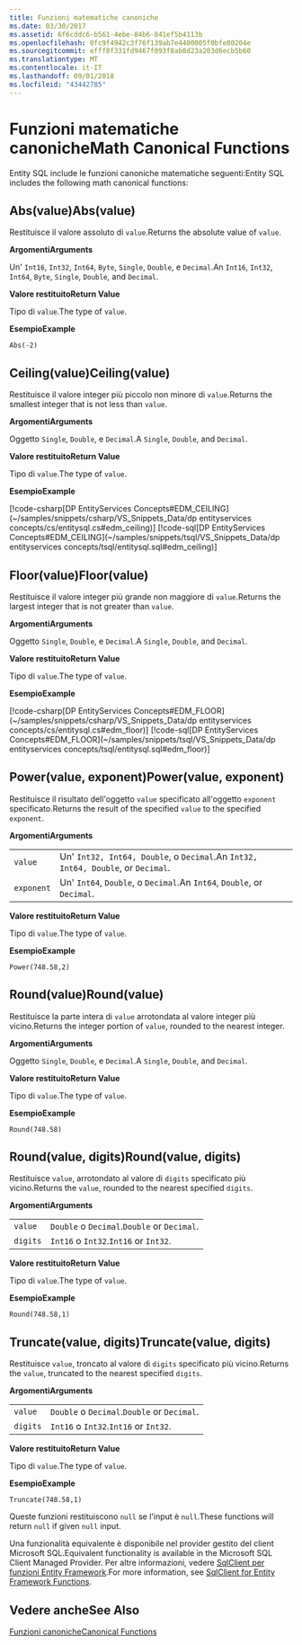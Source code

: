 ```yaml
---
title: Funzioni matematiche canoniche
ms.date: 03/30/2017
ms.assetid: 6f6cddc6-b561-4ebe-84b6-841ef5b4113b
ms.openlocfilehash: 0fc9f4942c3f76f139ab7e4400005f0bfe80204e
ms.sourcegitcommit: efff8f331fd9467f093f8ab8d23a203d6ecb5b60
ms.translationtype: MT
ms.contentlocale: it-IT
ms.lasthandoff: 09/01/2018
ms.locfileid: "43442785"
---
```

# <a name="math-canonical-functions"></a><span data-ttu-id="50ad5-102">Funzioni matematiche canoniche</span><span class="sxs-lookup"><span data-stu-id="50ad5-102">Math Canonical Functions</span></span>

<span data-ttu-id="50ad5-103">Entity SQL include le funzioni canoniche matematiche seguenti:</span><span class="sxs-lookup"><span data-stu-id="50ad5-103">Entity SQL includes the following math canonical functions:</span></span>
  
## <a name="absvalue"></a><span data-ttu-id="50ad5-104">Abs(value)</span><span class="sxs-lookup"><span data-stu-id="50ad5-104">Abs(value)</span></span>

<span data-ttu-id="50ad5-105">Restituisce il valore assoluto di `value`.</span><span class="sxs-lookup"><span data-stu-id="50ad5-105">Returns the absolute value of `value`.</span></span>

<span data-ttu-id="50ad5-106">**Argomenti**</span><span class="sxs-lookup"><span data-stu-id="50ad5-106">**Arguments**</span></span>

<span data-ttu-id="50ad5-107">Un' `Int16`, `Int32`, `Int64`, `Byte`, `Single`, `Double`, e `Decimal`.</span><span class="sxs-lookup"><span data-stu-id="50ad5-107">An `Int16`, `Int32`, `Int64`, `Byte`, `Single`, `Double`, and `Decimal`.</span></span>

<span data-ttu-id="50ad5-108">**Valore restituito**</span><span class="sxs-lookup"><span data-stu-id="50ad5-108">**Return Value**</span></span>

<span data-ttu-id="50ad5-109">Tipo di `value`.</span><span class="sxs-lookup"><span data-stu-id="50ad5-109">The type of `value`.</span></span>

<span data-ttu-id="50ad5-110">**Esempio**</span><span class="sxs-lookup"><span data-stu-id="50ad5-110">**Example**</span></span>

`Abs(-2)`

## <a name="ceilingvalue"></a><span data-ttu-id="50ad5-111">Ceiling(value)</span><span class="sxs-lookup"><span data-stu-id="50ad5-111">Ceiling(value)</span></span>

<span data-ttu-id="50ad5-112">Restituisce il valore integer più piccolo non minore di `value`.</span><span class="sxs-lookup"><span data-stu-id="50ad5-112">Returns the smallest integer that is not less than `value`.</span></span>

<span data-ttu-id="50ad5-113">**Argomenti**</span><span class="sxs-lookup"><span data-stu-id="50ad5-113">**Arguments**</span></span>

<span data-ttu-id="50ad5-114">Oggetto `Single`, `Double`, e `Decimal`.</span><span class="sxs-lookup"><span data-stu-id="50ad5-114">A `Single`, `Double`, and `Decimal`.</span></span>

<span data-ttu-id="50ad5-115">**Valore restituito**</span><span class="sxs-lookup"><span data-stu-id="50ad5-115">**Return Value**</span></span>

<span data-ttu-id="50ad5-116">Tipo di `value`.</span><span class="sxs-lookup"><span data-stu-id="50ad5-116">The type of `value`.</span></span>

<span data-ttu-id="50ad5-117">**Esempio**</span><span class="sxs-lookup"><span data-stu-id="50ad5-117">**Example**</span></span>

[!code-csharp[DP EntityServices Concepts#EDM_CEILING](~/samples/snippets/csharp/VS_Snippets_Data/dp entityservices concepts/cs/entitysql.cs#edm_ceiling)]
[!code-sql[DP EntityServices Concepts#EDM_CEILING](~/samples/snippets/tsql/VS_Snippets_Data/dp entityservices concepts/tsql/entitysql.sql#edm_ceiling)]

## <a name="floorvalue"></a><span data-ttu-id="50ad5-118">Floor(value)</span><span class="sxs-lookup"><span data-stu-id="50ad5-118">Floor(value)</span></span>

<span data-ttu-id="50ad5-119">Restituisce il valore integer più grande non maggiore di `value`.</span><span class="sxs-lookup"><span data-stu-id="50ad5-119">Returns the largest integer that is not greater than `value`.</span></span>

<span data-ttu-id="50ad5-120">**Argomenti**</span><span class="sxs-lookup"><span data-stu-id="50ad5-120">**Arguments**</span></span>

<span data-ttu-id="50ad5-121">Oggetto `Single`, `Double`, e `Decimal`.</span><span class="sxs-lookup"><span data-stu-id="50ad5-121">A `Single`, `Double`, and `Decimal`.</span></span>

<span data-ttu-id="50ad5-122">**Valore restituito**</span><span class="sxs-lookup"><span data-stu-id="50ad5-122">**Return Value**</span></span>

<span data-ttu-id="50ad5-123">Tipo di `value`.</span><span class="sxs-lookup"><span data-stu-id="50ad5-123">The type of `value`.</span></span>

<span data-ttu-id="50ad5-124">**Esempio**</span><span class="sxs-lookup"><span data-stu-id="50ad5-124">**Example**</span></span>

[!code-csharp[DP EntityServices Concepts#EDM_FLOOR](~/samples/snippets/csharp/VS_Snippets_Data/dp entityservices concepts/cs/entitysql.cs#edm_floor)]
[!code-sql[DP EntityServices Concepts#EDM_FLOOR](~/samples/snippets/tsql/VS_Snippets_Data/dp entityservices concepts/tsql/entitysql.sql#edm_floor)]

## <a name="powervalue-exponent"></a><span data-ttu-id="50ad5-125">Power(value, exponent)</span><span class="sxs-lookup"><span data-stu-id="50ad5-125">Power(value, exponent)</span></span>

<span data-ttu-id="50ad5-126">Restituisce il risultato dell'oggetto `value` specificato all'oggetto `exponent` specificato.</span><span class="sxs-lookup"><span data-stu-id="50ad5-126">Returns the result of the specified `value` to the specified `exponent`.</span></span>

<span data-ttu-id="50ad5-127">**Argomenti**</span><span class="sxs-lookup"><span data-stu-id="50ad5-127">**Arguments**</span></span>

|  |  |
|--|--|
|`value` | <span data-ttu-id="50ad5-128">Un' `Int32, Int64, Double`, o `Decimal`.</span><span class="sxs-lookup"><span data-stu-id="50ad5-128">An `Int32, Int64, Double`, or `Decimal`.</span></span> |
|`exponent` | <span data-ttu-id="50ad5-129">Un' `Int64`, `Double`, o `Decimal`.</span><span class="sxs-lookup"><span data-stu-id="50ad5-129">An `Int64`, `Double`, or `Decimal`.</span></span> |

<span data-ttu-id="50ad5-130">**Valore restituito**</span><span class="sxs-lookup"><span data-stu-id="50ad5-130">**Return Value**</span></span>

<span data-ttu-id="50ad5-131">Tipo di `value`.</span><span class="sxs-lookup"><span data-stu-id="50ad5-131">The type of `value`.</span></span>

<span data-ttu-id="50ad5-132">**Esempio**</span><span class="sxs-lookup"><span data-stu-id="50ad5-132">**Example**</span></span>

`Power(748.58,2)`

## <a name="roundvalue"></a><span data-ttu-id="50ad5-133">Round(value)</span><span class="sxs-lookup"><span data-stu-id="50ad5-133">Round(value)</span></span>

<span data-ttu-id="50ad5-134">Restituisce la parte intera di `value` arrotondata al valore integer più vicino.</span><span class="sxs-lookup"><span data-stu-id="50ad5-134">Returns the integer portion of `value`, rounded to the nearest integer.</span></span>

<span data-ttu-id="50ad5-135">**Argomenti**</span><span class="sxs-lookup"><span data-stu-id="50ad5-135">**Arguments**</span></span>

<span data-ttu-id="50ad5-136">Oggetto `Single`, `Double`, e `Decimal`.</span><span class="sxs-lookup"><span data-stu-id="50ad5-136">A `Single`, `Double`, and `Decimal`.</span></span>

<span data-ttu-id="50ad5-137">**Valore restituito**</span><span class="sxs-lookup"><span data-stu-id="50ad5-137">**Return Value**</span></span>

<span data-ttu-id="50ad5-138">Tipo di `value`.</span><span class="sxs-lookup"><span data-stu-id="50ad5-138">The type of `value`.</span></span>

<span data-ttu-id="50ad5-139">**Esempio**</span><span class="sxs-lookup"><span data-stu-id="50ad5-139">**Example**</span></span>

`Round(748.58)`

## <a name="roundvalue-digits"></a><span data-ttu-id="50ad5-140">Round(value, digits)</span><span class="sxs-lookup"><span data-stu-id="50ad5-140">Round(value, digits)</span></span>

<span data-ttu-id="50ad5-141">Restituisce `value`, arrotondato al valore di `digits` specificato più vicino.</span><span class="sxs-lookup"><span data-stu-id="50ad5-141">Returns the `value`, rounded to the nearest specified `digits`.</span></span>

<span data-ttu-id="50ad5-142">**Argomenti**</span><span class="sxs-lookup"><span data-stu-id="50ad5-142">**Arguments**</span></span>

|  |  |
|--|--|
|`value`|<span data-ttu-id="50ad5-143">`Double` o `Decimal`.</span><span class="sxs-lookup"><span data-stu-id="50ad5-143">`Double` or `Decimal`.</span></span>|
|`digits`|<span data-ttu-id="50ad5-144">`Int16` o `Int32`.</span><span class="sxs-lookup"><span data-stu-id="50ad5-144">`Int16` or `Int32`.</span></span>|

<span data-ttu-id="50ad5-145">**Valore restituito**</span><span class="sxs-lookup"><span data-stu-id="50ad5-145">**Return Value**</span></span>

<span data-ttu-id="50ad5-146">Tipo di `value`.</span><span class="sxs-lookup"><span data-stu-id="50ad5-146">The type of `value`.</span></span>

<span data-ttu-id="50ad5-147">**Esempio**</span><span class="sxs-lookup"><span data-stu-id="50ad5-147">**Example**</span></span>

`Round(748.58,1)`

## <a name="truncatevalue-digits"></a><span data-ttu-id="50ad5-148">Truncate(value, digits)</span><span class="sxs-lookup"><span data-stu-id="50ad5-148">Truncate(value, digits)</span></span>

<span data-ttu-id="50ad5-149">Restituisce `value`, troncato al valore di `digits` specificato più vicino.</span><span class="sxs-lookup"><span data-stu-id="50ad5-149">Returns the `value`, truncated to the nearest specified `digits`.</span></span>

<span data-ttu-id="50ad5-150">**Argomenti**</span><span class="sxs-lookup"><span data-stu-id="50ad5-150">**Arguments**</span></span>

|  |  |
|--|--|
|`value`|<span data-ttu-id="50ad5-151">`Double` o `Decimal`.</span><span class="sxs-lookup"><span data-stu-id="50ad5-151">`Double` or `Decimal`.</span></span>|
|`digits`|<span data-ttu-id="50ad5-152">`Int16` o `Int32`.</span><span class="sxs-lookup"><span data-stu-id="50ad5-152">`Int16` or `Int32`.</span></span>|

<span data-ttu-id="50ad5-153">**Valore restituito**</span><span class="sxs-lookup"><span data-stu-id="50ad5-153">**Return Value**</span></span>

<span data-ttu-id="50ad5-154">Tipo di `value`.</span><span class="sxs-lookup"><span data-stu-id="50ad5-154">The type of `value`.</span></span>

<span data-ttu-id="50ad5-155">**Esempio**</span><span class="sxs-lookup"><span data-stu-id="50ad5-155">**Example**</span></span>

`Truncate(748.58,1)`  
  
 <span data-ttu-id="50ad5-156">Queste funzioni restituiscono `null` se l'input è `null`.</span><span class="sxs-lookup"><span data-stu-id="50ad5-156">These functions will return `null` if given `null` input.</span></span>  
  
 <span data-ttu-id="50ad5-157">Una funzionalità equivalente è disponibile nel provider gestito del client Microsoft SQL.</span><span class="sxs-lookup"><span data-stu-id="50ad5-157">Equivalent functionality is available in the Microsoft SQL Client Managed Provider.</span></span> <span data-ttu-id="50ad5-158">Per altre informazioni, vedere [SqlClient per funzioni Entity Framework](../../../../../../docs/framework/data/adonet/ef/sqlclient-for-ef-functions.md).</span><span class="sxs-lookup"><span data-stu-id="50ad5-158">For more information, see [SqlClient for Entity Framework Functions](../../../../../../docs/framework/data/adonet/ef/sqlclient-for-ef-functions.md).</span></span>  
  
## <a name="see-also"></a><span data-ttu-id="50ad5-159">Vedere anche</span><span class="sxs-lookup"><span data-stu-id="50ad5-159">See Also</span></span>  
 [<span data-ttu-id="50ad5-160">Funzioni canoniche</span><span class="sxs-lookup"><span data-stu-id="50ad5-160">Canonical Functions</span></span>](../../../../../../docs/framework/data/adonet/ef/language-reference/canonical-functions.md)

